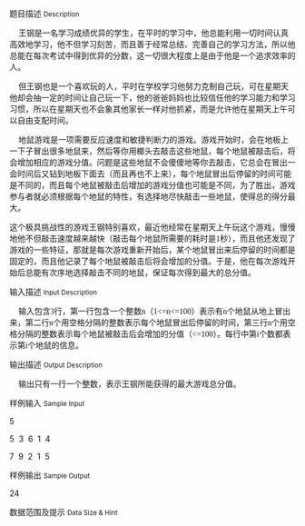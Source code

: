 <div class="panel panel-default">
<div class="area-title">
<span>
题目描述
<small>Description</small>
</span></div>
<div class="panel-body">

<p>    王钢是一名学习成绩优异的学生，在平时的学习中，他总能利用一切时间认真高效地学习，他不但学习刻苦，而且善于经常总结、完善自己的学习方法，所以他总能在每次考试中得到优异的分数，这一切很大程度上是由于他是一个追求效率的人。</p>
<p>    但王钢也是一个喜欢玩的人，平时在学校学习他努力克制自己玩，可在星期天他却会抽一定的时间让自己玩一下，他的爸爸妈妈也比较信任他的学习能力和学习习惯，所以在星期天也不会象其他家长一样对他抓紧，而是允许他在星期天上午可以自由支配时间。</p>
<p>    地鼠游戏是一项需要反应速度和敏捷判断力的游戏。游戏开始时，会在地板上一下子冒出很多地鼠来，然后等你用榔头去敲击这些地鼠，每个地鼠被敲击后，将会增加相应的游戏分值。问题是这些地鼠不会傻傻地等你去敲击，它总会在冒出一会时间后又钻到地板下面去（而且再也不上来），每个地鼠冒出后停留的时间可能是不同的，而且每个地鼠被敲击后增加的游戏分值也可能是不同，为了胜出，游戏参与者就必须根据每个地鼠的特性，有选择地尽快敲击一些地鼠，使得总的得分最大。</p>
<p>这个极具挑战性的游戏王钢特别喜欢，最近他经常在星期天上午玩这个游戏，慢慢地他不但敲击速度越来越快（敲击每个地鼠所需要的耗时是<span style="font-family: 'Times New Roman';">1</span><span style="">秒），而且他还发现了游戏的一些特征，那就是每次游戏重新开始后，某个地鼠冒出来后停留的时间都是固定的，而且他记录了每个地鼠被敲击后将会增加的分值。于是，他在每次游戏开始后总能有次序地选择敲击不同的地鼠，保证每次得到最大的总分值。</span></p>

</div>
</div>

<div class="panel panel-default">
<div class="area-title">
<span>
输入描述
<small>Input Description</small>
</span></div>
<div class="panel-body">
<p>    输入<span style="">包含</span><span style="font-family: 'Times New Roman';">3</span><span style="">行，第一行包含一个整数</span><span style="font-family: 'Times New Roman';">n</span><span style="">（</span><span style="font-family: 'Times New Roman';">1&lt;=n&lt;=100</span><span style="">）表示有</span><span style="font-family: 'Times New Roman';">n</span><span style="">个地鼠从地上冒出来，第二行</span><span style="font-family: 'Times New Roman';">n</span><span style="">个用空格分隔的整数表示每个地鼠冒出后停留的时间，第三行</span><span style="font-family: 'Times New Roman';">n</span><span style="">个用空格分隔的整数表示每个地鼠被敲击后会增加的分值（</span><span style="font-family: 'Times New Roman';">&lt;=100</span><span style="">）。每行中第</span><span style="font-family: 'Times New Roman';">i</span><span style="">个数都表示第</span><span style="font-family: 'Times New Roman';">i</span><span style="">个地鼠的信息。</span></p>

</div>
</div>
<div  class="panel panel-default">
<div class="area-title">
<span>
输出描述
<small>Output Description</small>
</span></div>
<div class="panel-body">

<p class="a">&nbsp; &nbsp; 输出<span>只有一行一个整数，表示王钢所能获得的最大游戏总分值。</span></p>

</div>
</div>


<div class="panel panel-default">
<div class="area-title">
<span>
样例输入
<small>Sample Input</small>
</span></div>
<div class="panel-body">
<p>5</p>
<p>5  3  6  1  4</p>
<p>7  9  2  1  5</p>

</div>
</div>

<div class="panel panel-default">
<div class="area-title">
<span>
样例输出
<small>Sample Output</small>
</span></div>
<div class="panel-body">
<div>
<p>24</p>
</div>

</div>
</div>

<div class="panel panel-default">
<div class="area-title">
<span>
数据范围及提示
<small>Data Size & Hint</small>
</span></div>
<div class="panel-body">

</div>
</div>